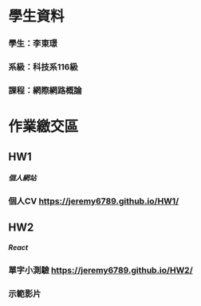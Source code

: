 # 學生資料
### 學生：李東璟
### 系級：科技系116級
### 課程：網際網路概論

# 作業繳交區

## HW1
##### 個人網站
### 個人CV https://jeremy6789.github.io/HW1/

## HW2
##### React
### 單字小測驗 https://jeremy6789.github.io/HW2/
### 示範影片
